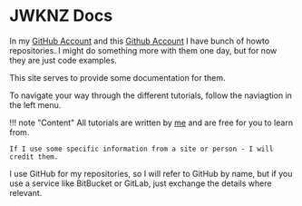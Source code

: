 # JWKNZ Docs

In my [GitHub Account](https://github.com/jwknz) and this [Github Account](https://github.com/to-jk11) I have bunch of howto repositories.
I might do something more with them one day, but for now they are just code examples.

This site serves to provide some documentation for them.

To navigate your way through the different tutorials, follow the naviagtion in the left menu.

!!! note "Content"
    All tutorials are written by [me](https://github.com/jwknz)
    and are free for you to learn from. 

    If I use some specific information from a site or person - I will credit them.


I use GitHub for my repositories, so I will refer to GitHub by name, but if you use a service like BitBucket or GitLab, just exchange the details where relevant.